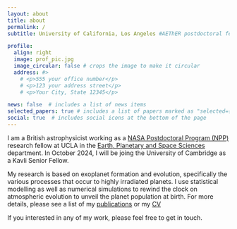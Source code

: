 ```yaml
---
layout: about
title: about
permalink: /
subtitle: University of California, Los Angeles #AEThER postdoctoral fellow at UCLA.

profile:
  align: right
  image: prof_pic.jpg
  image_circular: false # crops the image to make it circular
  address: #>
    # <p>555 your office number</p>
    # <p>123 your address street</p>
    # <p>Your City, State 12345</p>

news: false  # includes a list of news items
selected_papers: true # includes a list of papers marked as "selected={true}"
social: true  # includes social icons at the bottom of the page
---
```


I am a British astrophysicist working as a [NASA Postdoctoral Program (NPP)](https://npp.orau.org/about/index.html) research fellow at UCLA in the [Earth, Planetary and Space Sciences](https://epss.ucla.edu) department. In October 2024, I will be joing the University of Cambridge as a Kavli Senior Fellow.

My research is based on exoplanet formation and evolution, specifically the various processes that occur to highly irradiated planets. I use statistical modelling as well as numerical simulations to rewind the clock on atmospheric evolution to 
unveil the planet population at birth. For more details, please see a list of my [publications](https://jamesgrogers.github.io/publications/) or my [CV](https://www.dropbox.com/s/8ejty4xxx8j5xbg/Curriculum_Vitae_JGR.pdf?dl=0)

If you interested in any of my work, please feel free to get in touch.